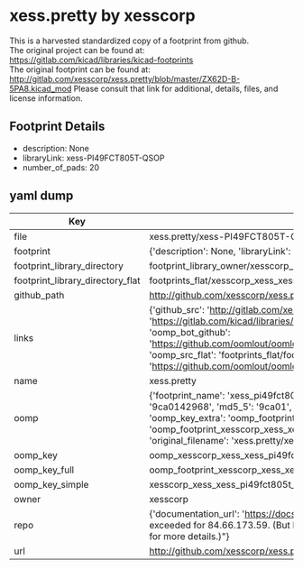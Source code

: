 # xess.pretty by xesscorp  
This is a harvested standardized copy of a footprint from github.  
The original project can be found at:  
https://gitlab.com/kicad/libraries/kicad-footprints  
The original footprint can be found at:
http://gitlab.com/xesscorp/xess.pretty/blob/master/ZX62D-B-5PA8.kicad_mod
Please consult that link for additional, details, files, and license information.  
## Footprint Details
* description: None  
* libraryLink: xess-PI49FCT805T-QSOP  
* number_of_pads: 20  
## yaml dump  
| Key | Value |  
| --- | --- |  
| file | xess.pretty/xess-PI49FCT805T-QSOP.kicad_mod |  
| footprint | {'description': None, 'libraryLink': 'xess-PI49FCT805T-QSOP', 'number_of_pads': 20} |  
| footprint_library_directory | footprint_library_owner/xesscorp_xess.pretty |  
| footprint_library_directory_flat | footprints_flat/xesscorp_xess_xess_pi49fct805t_qsop/working |  
| github_path | http://github.com/xesscorp/xess.pretty/blob/master/xess-PI49FCT805T-QSOP.kicad_mod |  
| links | {'github_src': 'http://gitlab.com/xesscorp/xess.pretty/blob/master/ZX62D-B-5PA8.kicad_mod', 'github_src_repo': 'https://gitlab.com/kicad/libraries/kicad-footprints', 'oomp_bot': 'footprints/xesscorp_xess_xess_pi49fct805t_qsop/working', 'oomp_bot_github': 'https://github.com/oomlout/oomlout_oomp_footprint_bot/tree/main/footprints/xesscorp_xess_xess_pi49fct805t_qsop/working', 'oomp_src_flat': 'footprints_flat/footprints_flat/xesscorp_xess_xess_pi49fct805t_qsop/working', 'oomp_src_flat_github': 'https://github.com/oomlout/oomlout_oomp_footprint_src/tree/main/footprints_flat/xesscorp_xess_xess_pi49fct805t_qsop/working'} |  
| name | xess.pretty |  
| oomp | {'footprint_name': 'xess_pi49fct805t_qsop', 'library_name': 'xess', 'md5': '9ca0142968e2daa6b60a81d2dc36fb77', 'md5_10': '9ca0142968', 'md5_5': '9ca01', 'md5_6': '9ca014', 'oomp_key': 'oomp_xesscorp_xess_xess_pi49fct805t_qsop', 'oomp_key_extra': 'oomp_footprint_xesscorp_xess_xess_pi49fct805t_qsop', 'oomp_key_full': 'oomp_footprint_xesscorp_xess_xess_pi49fct805t_qsop_9ca014', 'oomp_key_simple': 'xesscorp_xess_xess_pi49fct805t_qsop', 'original_filename': 'xess.pretty/xess-PI49FCT805T-QSOP.kicad_mod', 'owner_name': 'xesscorp'} |  
| oomp_key | oomp_xesscorp_xess_xess_pi49fct805t_qsop |  
| oomp_key_full | oomp_footprint_xesscorp_xess_xess_pi49fct805t_qsop |  
| oomp_key_simple | xesscorp_xess_xess_pi49fct805t_qsop |  
| owner | xesscorp |  
| repo | {'documentation_url': 'https://docs.github.com/rest/overview/resources-in-the-rest-api#rate-limiting', 'message': "API rate limit exceeded for 84.66.173.59. (But here's the good news: Authenticated requests get a higher rate limit. Check out the documentation for more details.)"} |  
| url | http://github.com/xesscorp/xess.pretty |  

